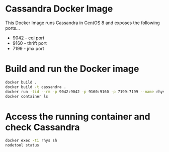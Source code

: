 # Cassandra Docker Image

This Docker Image runs Cassandra in CentOS 8 and exposes the following ports...

* 9042 - cql port
* 9160 - thrift port
* 7199 - jmx port

# Build and run the Docker image


```bash
docker build .
docker build -t cassandra .
docker run -tid --rm -p 9042:9042 -p 9160:9160 -p 7199:7199 --name rhys  cassandra
docker container ls
```

# Access the running container and check Cassandra

```bash
docker exec -ti rhys sh
nodetool status
```
